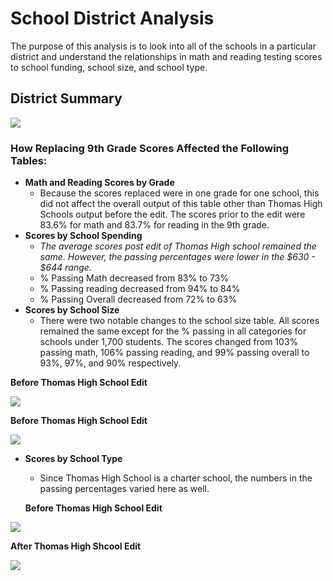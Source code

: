 # School District Analysis

The purpose of this analysis is to look into all of the schools in a particular district and understand the relationships in math and reading testing scores to school funding, school size, and school type.

## District Summary



![](Resources/District_Summary)


### How Replacing 9th Grade Scores Affected the Following Tables:

* **Math and Reading Scores by Grade**
  * Because the scores replaced were in one grade for one school, this did not affect the overall output of this table other than Thomas High Schools output before the edit.  The scores prior to the edit were 83.6% for math and 83.7% for reading in the 9th grade.  
* **Scores by School Spending**
  * *The average scores post edit of Thomas High school remained the same.  However, the passing percentages were lower in the $630 - $644 range.*
  * % Passing Math decreased from 83% to 73%
  * % Passing reading decreased from 94% to 84%
  * % Passing Overall decreased from 72% to 63%
* **Scores by School Size**
  * There were two notable changes to the school size table.  All scores remained the same except for the % passing in all categories for schools under 1,700 students.  The scores changed from 103% passing math, 106% passing reading, and 99% passing overall to 93%, 97%, and 90% respectively.  
  
**Before Thomas High School Edit**

![](Resources/pre_school_size)

**Before Thomas High School Edit**

![](Resources/post_school_size)

* **Scores by School Type**
  * Since Thomas High School is a charter school, the numbers in the passing percentages varied here as well.  
  
  **Before Thomas High School Edit**
  
![](Resources/pre_school_type)
  
  **After Thomas High Shcool Edit**
  
![](Resources/post_school_type)
